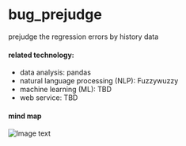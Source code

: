 # bug_prejudge
prejudge the regression errors by history data

#### related technology:
- data analysis: pandas
- natural language processing (NLP): Fuzzywuzzy
- machine learning (ML): TBD
- web service: TBD

#### mind map
![Image text](https://www.byincd.com/media/upload/Bo/2019/07/11/bug_prejudge_workflow.png)
